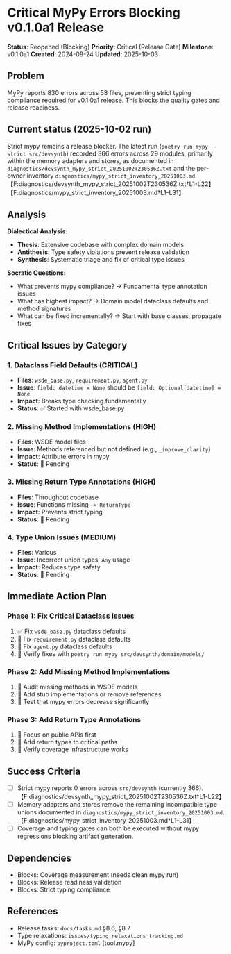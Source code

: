 # Critical MyPy Errors Blocking v0.1.0a1 Release

**Status**: Reopened (Blocking)
**Priority**: Critical (Release Gate)
**Milestone**: v0.1.0a1
**Created**: 2024-09-24
**Updated**: 2025-10-03

## Problem

MyPy reports 830 errors across 58 files, preventing strict typing compliance required for v0.1.0a1 release. This blocks the quality gates and release readiness.

## Current status (2025-10-02 run)

Strict mypy remains a release blocker. The latest run (`poetry run mypy --strict src/devsynth`) recorded 366 errors across 29 modules, primarily within the memory adapters and stores, as documented in `diagnostics/devsynth_mypy_strict_20251002T230536Z.txt` and the per-owner inventory `diagnostics/mypy_strict_inventory_20251003.md`.【F:diagnostics/devsynth_mypy_strict_20251002T230536Z.txt†L1-L22】【F:diagnostics/mypy_strict_inventory_20251003.md†L1-L31】

## Analysis

**Dialectical Analysis:**
- **Thesis**: Extensive codebase with complex domain models
- **Antithesis**: Type safety violations prevent release validation
- **Synthesis**: Systematic triage and fix of critical type issues

**Socratic Questions:**
- What prevents mypy compliance? → Fundamental type annotation issues
- What has highest impact? → Domain model dataclass defaults and method signatures
- What can be fixed incrementally? → Start with base classes, propagate fixes

## Critical Issues by Category

### 1. Dataclass Field Defaults (CRITICAL)
- **Files**: `wsde_base.py`, `requirement.py`, `agent.py`
- **Issue**: `field: datetime = None` should be `field: Optional[datetime] = None`
- **Impact**: Breaks type checking fundamentally
- **Status**: ✅ Started with wsde_base.py

### 2. Missing Method Implementations (HIGH)
- **Files**: WSDE model files
- **Issue**: Methods referenced but not defined (e.g., `_improve_clarity`)
- **Impact**: Attribute errors in mypy
- **Status**: 🔲 Pending

### 3. Missing Return Type Annotations (HIGH)
- **Files**: Throughout codebase
- **Issue**: Functions missing `-> ReturnType`
- **Impact**: Prevents strict typing
- **Status**: 🔲 Pending

### 4. Type Union Issues (MEDIUM)
- **Files**: Various
- **Issue**: Incorrect union types, `Any` usage
- **Impact**: Reduces type safety
- **Status**: 🔲 Pending

## Immediate Action Plan

### Phase 1: Fix Critical Dataclass Issues
1. ✅ Fix `wsde_base.py` dataclass defaults
2. 🔲 Fix `requirement.py` dataclass defaults
3. 🔲 Fix `agent.py` dataclass defaults
4. 🔲 Verify fixes with `poetry run mypy src/devsynth/domain/models/`

### Phase 2: Add Missing Method Implementations
1. 🔲 Audit missing methods in WSDE models
2. 🔲 Add stub implementations or remove references
3. 🔲 Test that mypy errors decrease significantly

### Phase 3: Add Return Type Annotations
1. 🔲 Focus on public APIs first
2. 🔲 Add return types to critical paths
3. 🔲 Verify coverage infrastructure works

## Success Criteria

- [ ] Strict mypy reports 0 errors across `src/devsynth` (currently 366).【F:diagnostics/devsynth_mypy_strict_20251002T230536Z.txt†L1-L22】
- [ ] Memory adapters and stores remove the remaining incompatible type unions documented in `diagnostics/mypy_strict_inventory_20251003.md`.【F:diagnostics/mypy_strict_inventory_20251003.md†L1-L31】
- [ ] Coverage and typing gates can both be executed without mypy regressions blocking artifact generation.

## Dependencies

- Blocks: Coverage measurement (needs clean mypy run)
- Blocks: Release readiness validation
- Blocks: Strict typing compliance

## References

- Release tasks: `docs/tasks.md` §8.6, §8.7
- Type relaxations: `issues/typing_relaxations_tracking.md`
- MyPy config: `pyproject.toml` [tool.mypy]
